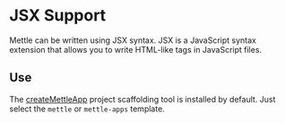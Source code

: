 # JSX Support

Mettle can be written using JSX syntax. JSX is a JavaScript syntax extension that allows you to write HTML-like tags in JavaScript files.

## Use

The [createMettleApp](/tool/createMettleApp/) project scaffolding tool is installed by default. Just select the `mettle` or `mettle-apps` template.
